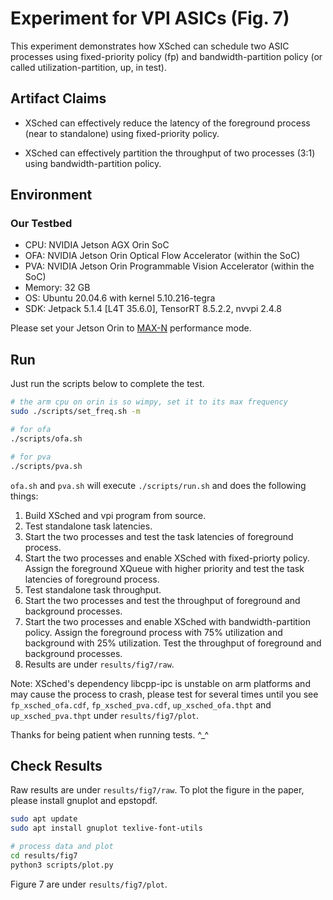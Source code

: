 # Experiment for VPI ASICs (Fig. 7)

This experiment demonstrates how XSched can schedule two ASIC processes using fixed-priority policy (fp) and bandwidth-partition policy (or called utilization-partition, up, in test).



## Artifact Claims

- XSched can effectively reduce the latency of the foreground process (near to standalone) using fixed-priority policy.

- XSched can effectively partition the throughput of two processes (3:1) using bandwidth-partition policy.



## Environment



### Our Testbed

- CPU: NVIDIA Jetson AGX Orin SoC
- OFA: NVIDIA Jetson Orin Optical Flow Accelerator (within the SoC)
- PVA: NVIDIA Jetson Orin Programmable Vision Accelerator (within the SoC)
- Memory: 32 GB
- OS: Ubuntu 20.04.6 with kernel 5.10.216-tegra
- SDK: Jetpack 5.1.4 [L4T 35.6.0], TensorRT 8.5.2.2, nvvpi 2.4.8

Please set your Jetson Orin to [MAX-N](https://docs.nvidia.com/jetson/archives/r36.4.3/DeveloperGuide/SD/PlatformPowerAndPerformance/JetsonOrinNanoSeriesJetsonOrinNxSeriesAndJetsonAgxOrinSeries.html#power-mode-controls) performance mode.


## Run

Just run the scripts below to complete the test.

```bash
# the arm cpu on orin is so wimpy, set it to its max frequency
sudo ./scripts/set_freq.sh -m

# for ofa
./scripts/ofa.sh

# for pva
./scripts/pva.sh
```

`ofa.sh` and `pva.sh`  will execute `./scripts/run.sh` and does the following things:

1. Build XSched and vpi program from source.
2. Test standalone task latencies.
3. Start the two processes and test the task latencies of foreground process.
4. Start the two processes and enable XSched with fixed-priorty policy. Assign the foreground XQueue with higher priority and test the task latencies of foreground process.
5. Test standalone task throughput.
6. Start the two processes and test the throughput of foreground and background processes.
7. Start the two processes and enable XSched with bandwidth-partition policy. Assign the foreground process with 75% utilization and background with 25% utilization. Test the throughput of foreground and background processes.
8. Results are under `results/fig7/raw`.



Note: XSched's dependency libcpp-ipc is unstable on arm platforms and may cause the process to crash, please test for several times until you see `fp_xsched_ofa.cdf`, `fp_xsched_pva.cdf`, `up_xsched_ofa.thpt` and `up_xsched_pva.thpt` under `results/fig7/plot`.

Thanks for being patient when running tests. ^_^



## Check Results

Raw results are under `results/fig7/raw`. To plot the figure in the paper, please install gnuplot and epstopdf.

```bash
sudo apt update
sudo apt install gnuplot texlive-font-utils

# process data and plot
cd results/fig7
python3 scripts/plot.py
```

Figure 7 are under `results/fig7/plot`.

